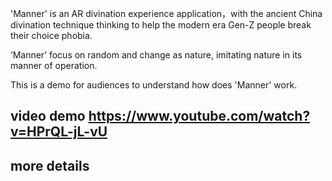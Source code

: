 'Manner' is an AR divination experience application，with the ancient China divination technique thinking to help the modern era Gen-Z people break their choice phobia.

‘Manner’ focus on random and change as nature, imitating nature in its manner of operation.

This is a demo for audiences to understand how does 'Manner' work.

## video demo https://www.youtube.com/watch?v=HPrQL-jL-vU
## more details 
